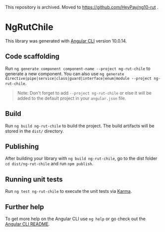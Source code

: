 This repository is archived. Moved to https://github.com/HeyPay/ng10-rut .

# NgRutChile

This library was generated with [Angular CLI](https://github.com/angular/angular-cli) version 10.0.14.

## Code scaffolding

Run `ng generate component component-name --project ng-rut-chile` to generate a new component. You can also use `ng generate directive|pipe|service|class|guard|interface|enum|module --project ng-rut-chile`.
> Note: Don't forget to add `--project ng-rut-chile` or else it will be added to the default project in your `angular.json` file. 

## Build

Run `ng build ng-rut-chile` to build the project. The build artifacts will be stored in the `dist/` directory.

## Publishing

After building your library with `ng build ng-rut-chile`, go to the dist folder `cd dist/ng-rut-chile` and run `npm publish`.

## Running unit tests

Run `ng test ng-rut-chile` to execute the unit tests via [Karma](https://karma-runner.github.io).

## Further help

To get more help on the Angular CLI use `ng help` or go check out the [Angular CLI README](https://github.com/angular/angular-cli/blob/master/README.md).
